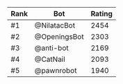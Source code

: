 Rank|Bot|Rating
---|---|---
#1|@NilatacBot|2454
#2|@OpeningsBot|2303
#3|@anti-bot|2169
#4|@CatNail|2093
#5|@pawnrobot|1940
